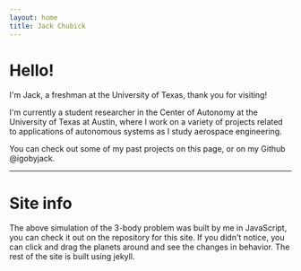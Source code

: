 ```yaml
---
layout: home
title: Jack Chubick
---
```


# Hello!

I'm Jack, a freshman at the University of Texas, thank you for visiting!

I'm currently a student researcher in the Center of Autonomy at the University of Texas at Austin, where I work on a variety of projects related to applications of autonomous systems as I study aerospace engineering. 

You can check out some of my past projects on this page, or on my Github @igobyjack.

---

# Site info

The above simulation of the 3-body problem was built by me in JavaScript, you can check it out on the repository for this site. If you didn't notice, you can click and drag the planets around and see the changes in behavior. The rest of the site is built using jekyll. 
